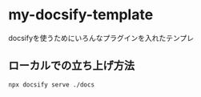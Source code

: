 # my-docsify-template

docsifyを使うためにいろんなプラグインを入れたテンプレ

## ローカルでの立ち上げ方法

```bash
npx docsify serve ./docs
```
